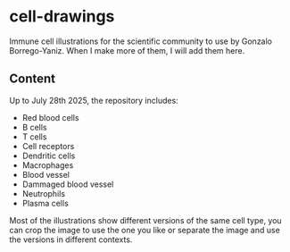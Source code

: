 # cell-drawings
Immune cell illustrations for the scientific community to use by Gonzalo Borrego-Yaniz. When I make more of them, I will add them here. 


## Content
Up to July 28th 2025, the repository includes:
- Red blood cells
- B cells
- T cells
- Cell receptors
- Dendritic cells
- Macrophages
- Blood vessel
- Dammaged blood vessel
- Neutrophils
- Plasma cells

Most of the illustrations show different versions of the same cell type, you can crop the image to use the one you like or separate the image and use the versions in different contexts. 
